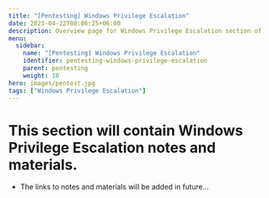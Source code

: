 ```yaml
---
title: "[Pentesting] Windows Privilege Escalation"
date: 2023-04-22T08:06:25+06:00
description: Overview page for Windows Privilege Escalation section of my blog.
menu:
  sidebar:
    name: "[Pentesting] Windows Privilege Escalation"
    identifier: pentesting-windows-privilege-escalation
    parent: pentesting
    weight: 10
hero: images/pentest.jpg
tags: ["Windows Privilege Escalation"]
---
```


# This section will contain Windows Privilege Escalation notes and materials.
- The links to notes and materials will be added in future...